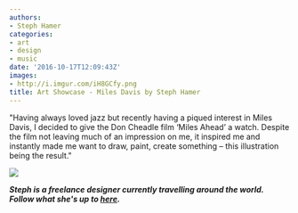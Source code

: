 ```yaml
---
authors:
- Steph Hamer
categories:
- art
- design
- music
date: '2016-10-17T12:09:43Z'
images:
- http://i.imgur.com/iH8GCfy.png
title: Art Showcase - Miles Davis by Steph Hamer
---
```

"Having always loved jazz but recently having a piqued interest in Miles Davis, I decided to give the Don Cheadle film ‘Miles Ahead’ a watch. Despite the film not leaving much of an impression on me, it inspired me and instantly made me want to draw, paint, create something – this illustration being the result."

![](http://i.imgur.com/8CXscDX.png "")

_**Steph is a freelance designer currently travelling around the world. Follow what she's up to [here](https://www.instagram.com/steph_hamer/ "").**_